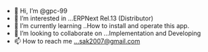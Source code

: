 - 👋 Hi, I’m @gpc-99
- 👀 I’m interested in ...ERPNext Rel.13 (Distributor)
- 🌱 I’m currently learning ..How to install and operate this app.
- 💞️ I’m looking to collaborate on ...Implementation and Developing 
- 📫 How to reach me ...sak2007@gmail.com

<!---

gpc-99/gpc-99 is a ✨ special ✨ repository because its `README.md` (this file) appears on your GitHub profile.
You can click the Preview link to take a look at your changes.
--->
